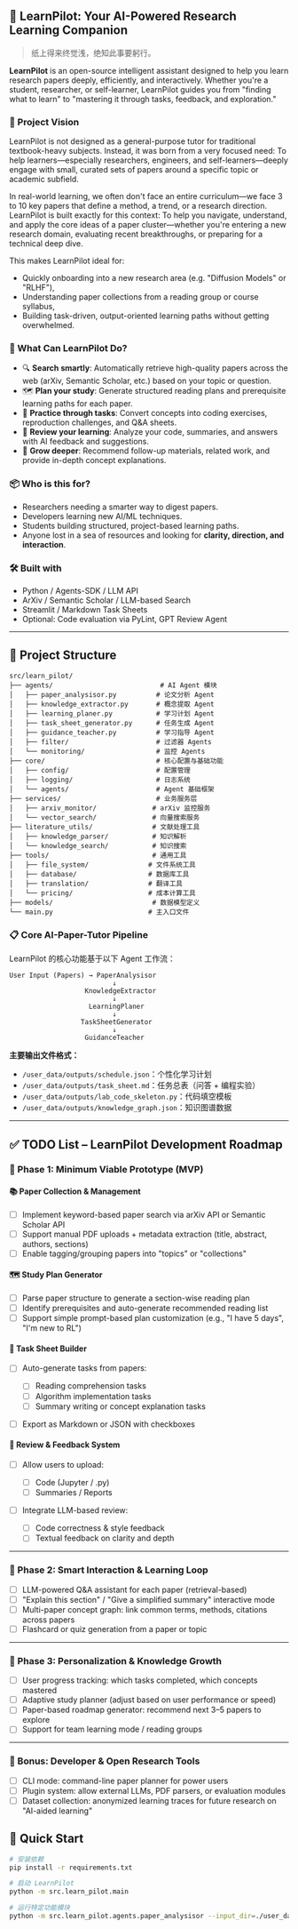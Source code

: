 ## 🧠 LearnPilot: Your AI-Powered Research Learning Companion

> 纸上得来终觉浅，绝知此事要躬行。

**LearnPilot** is an open-source intelligent assistant designed to help you learn research papers deeply, efficiently, and interactively. Whether you're a student, researcher, or self-learner, LearnPilot guides you from "finding what to learn" to "mastering it through tasks, feedback, and exploration."

### 🎯 Project Vision
LearnPilot is not designed as a general-purpose tutor for traditional textbook-heavy subjects. Instead, it was born from a very focused need:
To help learners—especially researchers, engineers, and self-learners—deeply engage with small, curated sets of papers around a specific topic or academic subfield.

In real-world learning, we often don't face an entire curriculum—we face 3 to 10 key papers that define a method, a trend, or a research direction. LearnPilot is built exactly for this context:
To help you navigate, understand, and apply the core ideas of a paper cluster—whether you're entering a new research domain, evaluating recent breakthroughs, or preparing for a technical deep dive.

This makes LearnPilot ideal for:
- Quickly onboarding into a new research area (e.g. "Diffusion Models" or "RLHF"),
- Understanding paper collections from a reading group or course syllabus,
- Building task-driven, output-oriented learning paths without getting overwhelmed.

### 🚀 What Can LearnPilot Do?

* 🔍 **Search smartly**: Automatically retrieve high-quality papers across the web (arXiv, Semantic Scholar, etc.) based on your topic or question.
* 🗺️ **Plan your study**: Generate structured reading plans and prerequisite learning paths for each paper.
* 🧪 **Practice through tasks**: Convert concepts into coding exercises, reproduction challenges, and Q\&A sheets.
* 🧠 **Review your learning**: Analyze your code, summaries, and answers with AI feedback and suggestions.
* 🌱 **Grow deeper**: Recommend follow-up materials, related work, and provide in-depth concept explanations.

### 📦 Who is this for?

* Researchers needing a smarter way to digest papers.
* Developers learning new AI/ML techniques.
* Students building structured, project-based learning paths.
* Anyone lost in a sea of resources and looking for **clarity, direction, and interaction**.

### 🛠️ Built with

* Python / Agents-SDK / LLM API 
* ArXiv / Semantic Scholar / LLM-based Search
* Streamlit / Markdown Task Sheets
* Optional: Code evaluation via PyLint, GPT Review Agent

---

## 📂 Project Structure

```
src/learn_pilot/
├── agents/                           # AI Agent 模块
│   ├── paper_analysisor.py          # 论文分析 Agent
│   ├── knowledge_extractor.py       # 概念提取 Agent
│   ├── learning_planer.py           # 学习计划 Agent
│   ├── task_sheet_generator.py      # 任务生成 Agent
│   ├── guidance_teacher.py          # 学习指导 Agent
│   ├── filter/                      # 过滤器 Agents
│   └── monitoring/                  # 监控 Agents
├── core/                            # 核心配置与基础功能
│   ├── config/                      # 配置管理
│   ├── logging/                     # 日志系统
│   └── agents/                      # Agent 基础框架
├── services/                        # 业务服务层
│   ├── arxiv_monitor/              # arXiv 监控服务
│   └── vector_search/              # 向量搜索服务
├── literature_utils/               # 文献处理工具
│   ├── knowledge_parser/           # 知识解析
│   └── knowledge_search/           # 知识搜索
├── tools/                          # 通用工具
│   ├── file_system/               # 文件系统工具
│   ├── database/                  # 数据库工具
│   ├── translation/               # 翻译工具
│   └── pricing/                   # 成本计算工具
├── models/                         # 数据模型定义
└── main.py                        # 主入口文件
```

### 📋 Core AI-Paper-Tutor Pipeline

LearnPilot 的核心功能基于以下 Agent 工作流：

```
User Input (Papers) → PaperAnalysisor
                          ↓
                   KnowledgeExtractor
                          ↓
                    LearningPlaner
                          ↓
                  TaskSheetGenerator
                          ↓
                   GuidanceTeacher
```

**主要输出文件格式：**
- `/user_data/outputs/schedule.json`：个性化学习计划
- `/user_data/outputs/task_sheet.md`：任务总表（问答 + 编程实验）
- `/user_data/outputs/lab_code_skeleton.py`：代码填空模板
- `/user_data/outputs/knowledge_graph.json`：知识图谱数据

---
## ✅ TODO List – LearnPilot Development Roadmap

### 🚧 Phase 1: Minimum Viable Prototype (MVP)

#### 📚 Paper Collection & Management

* [ ] Implement keyword-based paper search via arXiv API or Semantic Scholar API
* [ ] Support manual PDF uploads + metadata extraction (title, abstract, authors, sections)
* [ ] Enable tagging/grouping papers into "topics" or "collections"

#### 🗺️ Study Plan Generator

* [ ] Parse paper structure to generate a section-wise reading plan
* [ ] Identify prerequisites and auto-generate recommended reading list
* [ ] Support simple prompt-based plan customization (e.g., "I have 5 days", "I'm new to RL")

#### 🧪 Task Sheet Builder

* [ ] Auto-generate tasks from papers:

  * [ ] Reading comprehension tasks
  * [ ] Algorithm implementation tasks
  * [ ] Summary writing or concept explanation tasks
* [ ] Export as Markdown or JSON with checkboxes

#### 🧠 Review & Feedback System

* [ ] Allow users to upload:

  * [ ] Code (Jupyter / .py)
  * [ ] Summaries / Reports
* [ ] Integrate LLM-based review:

  * [ ] Code correctness & style feedback
  * [ ] Textual feedback on clarity and depth

---

### 🧠 Phase 2: Smart Interaction & Learning Loop

* [ ] LLM-powered Q\&A assistant for each paper (retrieval-based)
* [ ] "Explain this section" / "Give a simplified summary" interactive mode
* [ ] Multi-paper concept graph: link common terms, methods, citations across papers
* [ ] Flashcard or quiz generation from a paper or topic

---

### 🌱 Phase 3: Personalization & Knowledge Growth

* [ ] User progress tracking: which tasks completed, which concepts mastered
* [ ] Adaptive study planner (adjust based on user performance or speed)
* [ ] Paper-based roadmap generator: recommend next 3–5 papers to explore
* [ ] Support for team learning mode / reading groups

---

### 🧪 Bonus: Developer & Open Research Tools

* [ ] CLI mode: command-line paper planner for power users
* [ ] Plugin system: allow external LLMs, PDF parsers, or evaluation modules
* [ ] Dataset collection: anonymized learning traces for future research on "AI-aided learning"

## 🚀 Quick Start

```bash
# 安装依赖
pip install -r requirements.txt

# 启动 LearnPilot
python -m src.learn_pilot.main

# 运行特定功能模块
python -m src.learn_pilot.agents.paper_analysisor --input_dir=./user_data/papers
```


